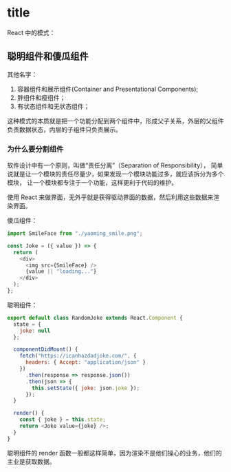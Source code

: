 # title

React 中的模式：

## 聪明组件和傻瓜组件

其他名字：

1. 容器组件和展示组件(Container and Presentational Components);
2. 胖组件和瘦组件；
3. 有状态组件和无状态组件；

这种模式的本质就是把一个功能分配到两个组件中，形成父子关系，外层的父组件负责数据状态，内层的子组件只负责展示。

### 为什么要分割组件

软件设计中有一个原则，叫做“责任分离”（Separation of Responsibility），
简单说就是让一个模块的责任尽量少，如果发现一个模块功能过多，就应该拆分为多个模块，
让一个模块都专注于一个功能，这样更利于代码的维护。

使用 React 来做界面，无外乎就是获得驱动界面的数据，然后利用这些数据来渲染界面。

傻瓜组件：

```js
import SmileFace from "./yaoming_smile.png";

const Joke = ({ value }) => {
  return (
    <div>
      <img src={SmileFace} />
      {value || "loading..."}
    </div>
  );
};
```

聪明组件：

```js
export default class RandomJoke extends React.Component {
  state = {
    joke: null
  };

  componentDidMount() {
    fetch("https://icanhazdadjoke.com/", {
      headers: { Accept: "application/json" }
    })
      .then(response => response.json())
      .then(json => {
        this.setState({ joke: json.joke });
      });
  }

  render() {
    const { joke } = this.state;
    return <Joke value={joke} />;
  }
}
```

聪明组件的 render 函数一般都这样简单，因为渲染不是他们操心的业务，他们的主业是获取数据。
